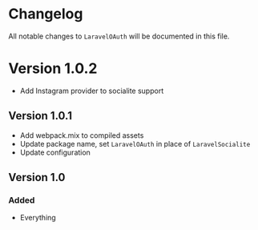 # Changelog

All notable changes to `LaravelOAuth` will be documented in this file.

# Version 1.0.2
- Add Instagram provider to socialite support

## Version 1.0.1
- Add webpack.mix to compiled assets
- Update package name, set `LaravelOAuth` in place of `LaravelSocialite`
- Update configuration

## Version 1.0

### Added
- Everything

